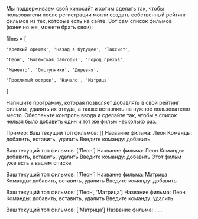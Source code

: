 Мы поддерживаем свой киносайт и хотим сделать так,
чтобы пользователи после регистрации могли создать
собственный рейтинг фильмов из тех, которые есть на сайте.
Вот сам список фильмов (конечно же, можете брать свои):

 

films = [

    'Крепкий орешек', 'Назад в будущее', 'Таксист', 

    'Леон', 'Богемская рапсодия', 'Город грехов',

    'Мементо', 'Отступники', 'Деревня', 

    'Проклятый остров', 'Начало', 'Матрица'

]

 

Напишите программу, которая позволяет добавлять в свой
рейтинг фильмы, удалять их оттуда, а также вставлять на
нужное пользователю место. Обеспечьте контроль ввода и 
сделайте так, чтобы в список нельзя было добавить один и 
тот же фильм несколько раз.

 

Пример:
Ваш текущий топ фильмов: []
Название фильма: Леон
Команды: добавить, вставить, удалить
Введите команду: добавить


Ваш текущий топ фильмов: [‘Леон’]
Название фильма: Леон
Команды: добавить, вставить, удалить
Введите команду: добавить
Этот фильм уже есть в вашем списке.


Ваш текущий топ фильмов: [‘Леон’]
Название фильма: Матрица
Команды: добавить, вставить, удалить
Введите команду: добавить


Ваш текущий топ фильмов: [‘Леон’, ‘Матрица’]
Название фильма: Леон
Команды: добавить, вставить, удалить
Введите команду: удалить


Ваш текущий топ фильмов: [‘Матрица’]
Название фильма: …..


